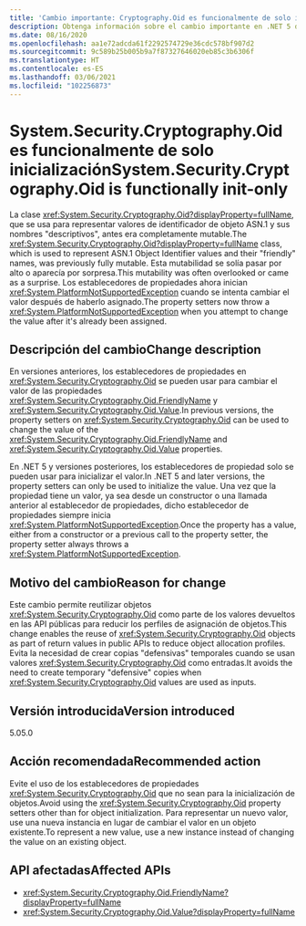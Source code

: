 ```yaml
---
title: 'Cambio importante: Cryptography.Oid es funcionalmente de solo inicialización'
description: Obtenga información sobre el cambio importante en .NET 5 donde los establecedores de propiedad en la clase Cryptography.Oid ahora inician una excepción si intenta cambiar un valor.
ms.date: 08/16/2020
ms.openlocfilehash: aa1e72adcda61f2292574729e36cdc578bf907d2
ms.sourcegitcommit: 9c589b25b005b9a7f87327646020eb85c3b6306f
ms.translationtype: HT
ms.contentlocale: es-ES
ms.lasthandoff: 03/06/2021
ms.locfileid: "102256873"
---
```

# <a name="systemsecuritycryptographyoid-is-functionally-init-only"></a><span data-ttu-id="63c27-103">System.Security.Cryptography.Oid es funcionalmente de solo inicialización</span><span class="sxs-lookup"><span data-stu-id="63c27-103">System.Security.Cryptography.Oid is functionally init-only</span></span>

<span data-ttu-id="63c27-104">La clase <xref:System.Security.Cryptography.Oid?displayProperty=fullName>, que se usa para representar valores de identificador de objeto ASN.1 y sus nombres "descriptivos", antes era completamente mutable.</span><span class="sxs-lookup"><span data-stu-id="63c27-104">The <xref:System.Security.Cryptography.Oid?displayProperty=fullName> class, which is used to represent ASN.1 Object Identifier values and their "friendly" names, was previously fully mutable.</span></span> <span data-ttu-id="63c27-105">Esta mutabilidad se solía pasar por alto o aparecía por sorpresa.</span><span class="sxs-lookup"><span data-stu-id="63c27-105">This mutability was often overlooked or came as a surprise.</span></span> <span data-ttu-id="63c27-106">Los establecedores de propiedades ahora inician <xref:System.PlatformNotSupportedException> cuando se intenta cambiar el valor después de haberlo asignado.</span><span class="sxs-lookup"><span data-stu-id="63c27-106">The property setters now throw a <xref:System.PlatformNotSupportedException> when you attempt to change the value after it's already been assigned.</span></span>

## <a name="change-description"></a><span data-ttu-id="63c27-107">Descripción del cambio</span><span class="sxs-lookup"><span data-stu-id="63c27-107">Change description</span></span>

<span data-ttu-id="63c27-108">En versiones anteriores, los establecedores de propiedades en <xref:System.Security.Cryptography.Oid> se pueden usar para cambiar el valor de las propiedades <xref:System.Security.Cryptography.Oid.FriendlyName> y <xref:System.Security.Cryptography.Oid.Value>.</span><span class="sxs-lookup"><span data-stu-id="63c27-108">In previous versions, the property setters on <xref:System.Security.Cryptography.Oid> can be used to change the value of the <xref:System.Security.Cryptography.Oid.FriendlyName> and <xref:System.Security.Cryptography.Oid.Value> properties.</span></span>

<span data-ttu-id="63c27-109">En .NET 5 y versiones posteriores, los establecedores de propiedad solo se pueden usar para inicializar el valor.</span><span class="sxs-lookup"><span data-stu-id="63c27-109">In .NET 5 and later versions, the property setters can only be used to initialize the value.</span></span> <span data-ttu-id="63c27-110">Una vez que la propiedad tiene un valor, ya sea desde un constructor o una llamada anterior al establecedor de propiedades, dicho establecedor de propiedades siempre inicia <xref:System.PlatformNotSupportedException>.</span><span class="sxs-lookup"><span data-stu-id="63c27-110">Once the property has a value, either from a constructor or a previous call to the property setter, the property setter always throws a <xref:System.PlatformNotSupportedException>.</span></span>

## <a name="reason-for-change"></a><span data-ttu-id="63c27-111">Motivo del cambio</span><span class="sxs-lookup"><span data-stu-id="63c27-111">Reason for change</span></span>

<span data-ttu-id="63c27-112">Este cambio permite reutilizar objetos <xref:System.Security.Cryptography.Oid> como parte de los valores devueltos en las API públicas para reducir los perfiles de asignación de objetos.</span><span class="sxs-lookup"><span data-stu-id="63c27-112">This change enables the reuse of <xref:System.Security.Cryptography.Oid> objects as part of return values in public APIs to reduce object allocation profiles.</span></span> <span data-ttu-id="63c27-113">Evita la necesidad de crear copias "defensivas" temporales cuando se usan valores <xref:System.Security.Cryptography.Oid> como entradas.</span><span class="sxs-lookup"><span data-stu-id="63c27-113">It avoids the need to create temporary "defensive" copies when <xref:System.Security.Cryptography.Oid> values are used as inputs.</span></span>

## <a name="version-introduced"></a><span data-ttu-id="63c27-114">Versión introducida</span><span class="sxs-lookup"><span data-stu-id="63c27-114">Version introduced</span></span>

<span data-ttu-id="63c27-115">5.0</span><span class="sxs-lookup"><span data-stu-id="63c27-115">5.0</span></span>

## <a name="recommended-action"></a><span data-ttu-id="63c27-116">Acción recomendada</span><span class="sxs-lookup"><span data-stu-id="63c27-116">Recommended action</span></span>

<span data-ttu-id="63c27-117">Evite el uso de los establecedores de propiedades <xref:System.Security.Cryptography.Oid> que no sean para la inicialización de objetos.</span><span class="sxs-lookup"><span data-stu-id="63c27-117">Avoid using the <xref:System.Security.Cryptography.Oid> property setters other than for object initialization.</span></span> <span data-ttu-id="63c27-118">Para representar un nuevo valor, use una nueva instancia en lugar de cambiar el valor en un objeto existente.</span><span class="sxs-lookup"><span data-stu-id="63c27-118">To represent a new value, use a new instance instead of changing the value on an existing object.</span></span>

## <a name="affected-apis"></a><span data-ttu-id="63c27-119">API afectadas</span><span class="sxs-lookup"><span data-stu-id="63c27-119">Affected APIs</span></span>

- <xref:System.Security.Cryptography.Oid.FriendlyName?displayProperty=fullName>
- <xref:System.Security.Cryptography.Oid.Value?displayProperty=fullName>

<!--

### Affected APIs

- `P:System.Security.Cryptography.Oid.FriendlyName`
- `P:System.Security.Cryptography.Oid.Value`

### Category

Cryptography

-->
